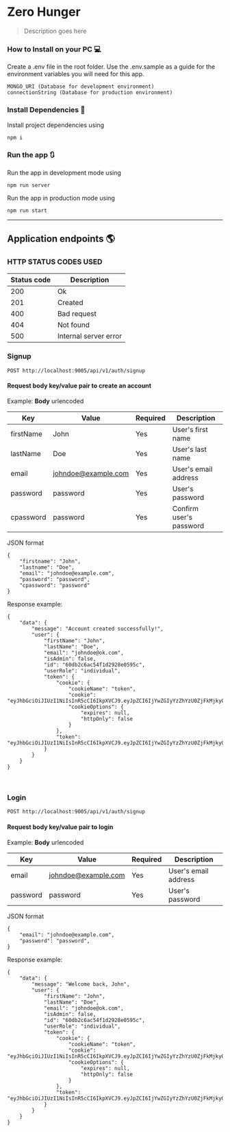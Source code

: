 # Zero Hunger

> Description goes here

### How to Install on your PC 💻

Create a .env file in the root folder. Use the .env.sample as a guide for the environment variables you will need for this app.

```
MONGO_URI (Database for development environment)
connectionString (Database for production environment)
```

### Install Dependencies 🔗

Install project dependencies using

```
npm i
```

### Run the app 🔃

Run the app in development mode using

```
npm run server
```

Run the app in production mode using

```
npm run start
```

---

## Application endpoints 🌎

### HTTP STATUS CODES USED

| Status code | Description           |
| ----------- | --------------------- |
| 200         | Ok                    |
| 201         | Created               |
| 400         | Bad request           |
| 404         | Not found             |
| 500         | Internal server error |

### Signup

`POST http://localhost:9005/api/v1/auth/signup`

#### Request body key/value pair to create an account

Example:
<strong>Body</strong> urlencoded

| Key       | Value               | Required | Description             |
| --------- | ------------------- | -------- | ----------------------- |
| firstName | John                | Yes      | User's first name       |
| lastName  | Doe                 | Yes      | User's last name        |
| email     | johndoe@example.com | Yes      | User's email address    |
| password  | password            | Yes      | User's password         |
| cpassword | password            | Yes      | Confirm user's password |

JSON format

```
{
    "firstname": "John",
    "lastname": "Doe",
    "email": "johndoe@example.com",
    "password": "password",
    "cpassword": "password"
}
```

Response example:

```
{
    "data": {
        "message": "Account created successfully!",
        "user": {
            "firstName": "John",
            "lastName": "Doe",
            "email": "johndoe@ok.com",
            "isAdmin": false,
            "id": "60db2c6ac54f1d2928e0595c",
            "userRole": "individual",
            "token": {
                "cookie": {
                    "cookieName": "token",
                    "cookie": "eyJhbGciOiJIUzI1NiIsInR5cCI6IkpXVCJ9.eyJpZCI6IjYwZGIyYzZhYzU0ZjFkMjkyOGUwNTk1YyIsImlhdCI6MTYyNDk3NjQ5MCwiZXhwIjoxNjI0OTc2NDkzfQ.M6_jwu3uM73WI0pFzanW3mZZF9I7rmB7HutNQ2rsBjI",
                    "cookieOptions": {
                        "expires": null,
                        "httpOnly": false
                    }
                },
                "token": "eyJhbGciOiJIUzI1NiIsInR5cCI6IkpXVCJ9.eyJpZCI6IjYwZGIyYzZhYzU0ZjFkMjkyOGUwNTk1YyIsImlhdCI6MTYyNDk3NjQ5MCwiZXhwIjoxNjI0OTc2NDkzfQ.M6_jwu3uM73WI0pFzanW3mZZF9I7rmB7HutNQ2rsBjI"
            }
        }
    }
}
```

<br/>

### Login

`POST http://localhost:9005/api/v1/auth/signup`

#### Request body key/value pair to login

Example:
<strong>Body</strong> urlencoded

| Key      | Value               | Required | Description          |
| -------- | ------------------- | -------- | -------------------- |
| email    | johndoe@example.com | Yes      | User's email address |
| password | password            | Yes      | User's password      |

JSON format

```
{
    "email": "johndoe@example.com",
    "password": "password",
}
```

Response example:

```
{
    "data": {
        "message": "Welcome back, John",
        "user": {
            "firstName": "John",
            "lastName": "Doe",
            "email": "johndoe@ok.com",
            "isAdmin": false,
            "id": "60db2c6ac54f1d2928e0595c",
            "userRole": "individual",
            "token": {
                "cookie": {
                    "cookieName": "token",
                    "cookie": "eyJhbGciOiJIUzI1NiIsInR5cCI6IkpXVCJ9.eyJpZCI6IjYwZGIyYzZhYzU0ZjFkMjkyOGUwNTk1YyIsImlhdCI6MTYyNDk3NjU5NiwiZXhwIjoxNjI0OTc2NTk5fQ.wW_WgqyTVRJPnjRKayMHmsPd7JY1BEjAU12TA_x_Qqc",
                    "cookieOptions": {
                        "expires": null,
                        "httpOnly": false
                    }
                },
                "token": "eyJhbGciOiJIUzI1NiIsInR5cCI6IkpXVCJ9.eyJpZCI6IjYwZGIyYzZhYzU0ZjFkMjkyOGUwNTk1YyIsImlhdCI6MTYyNDk3NjU5NiwiZXhwIjoxNjI0OTc2NTk5fQ.wW_WgqyTVRJPnjRKayMHmsPd7JY1BEjAU12TA_x_Qqc"
            }
        }
    }
}
```

<br/>
